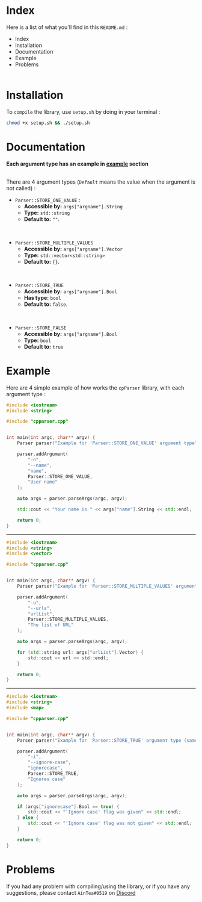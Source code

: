 # <a name="index-section"></a> Index
Here is a list of what you'll find in this `README.md` :
- [<a name="index-section"></a> Index](#-index)
- [<a name="installation-section"></a> Installation](#-installation)
- [<a name="documentation-section"></a> Documentation](#-documentation)
- [<a name="example-section"></a> Example](#-example)
- [<a name="problems-section"></a> Problems](#-problems)
<br></br>

# <a name="installation-section"></a> Installation
To `compile` the library, use `setup.sh` by doing in your terminal :
```sh
chmod +x setup.sh && ./setup.sh
```


# <a name="documentation-section"></a> Documentation
**Each argument type has an example in [example](#example-section) section** <br></br>

There are 4 argument types (`Default`  means the value when the argument is not called) :
* `Parser::STORE_ONE_VALUE` :
  - **Accessible by:** `args["argname"].String`
  - **Type:** `std::string`
  - **Default to:** `""`.
<br>

* `Parser::STORE_MULTIPLE_VALUES`
  - **Accessible by:** `args["argname"].Vector`
  - **Type:** `std::vector<std::string>`
  - **Default to:** `{}`.
<br>

* `Parser::STORE_TRUE`
  - **Accessible by:** `args["argname"].Bool`
  - **Has type:** `bool`
  - **Default to:** `false`.
<br>

* `Parser::STORE_FALSE`
  - **Accessible by:** `args["argname"].Bool`
  - **Type:** `bool`
  - **Default to:** `true`


# <a name="example-section"></a> Example
Here are 4 simple example of how works the `cpParser` library, with each argument type :
```cpp
#include <iostream>
#include <string>

#include "cpparser.cpp"


int main(int argc, char** argv) {
    Parser parser("Example for 'Parser::STORE_ONE_VALUE' argument type");

    parser.addArgument(
        "-n",
        "--name",
        "name",
        Parser::STORE_ONE_VALUE,
        "User name"
    );

    auto args = parser.parseArgs(argc, argv);

    std::cout << "Your name is " << args["name"].String << std::endl;

    return 0;
}
```

---

```cpp
#include <iostream>
#include <string>
#include <vector>

#include "cpparser.cpp"


int main(int argc, char** argv) {
    Parser parser("Example for 'Parser::STORE_MULTIPLE_VALUES' argument type");

    parser.addArgument(
        "-u",
        "--urls",
        "urlList",
        Parser::STORE_MULTIPLE_VALUES,
        "The list of URL"
    );

    auto args = parser.parseArgs(argc, argv);

    for (std::string url: args["urlList"].Vector) {
        std::cout << url << std::endl;
    }

    return 0;
}
```

---

```cpp
#include <iostream>
#include <string>
#include <map>

#include "cpparser.cpp"


int main(int argc, char** argv) {
    Parser parser("Example for 'Parser::STORE_TRUE' argument type (same goes for 'Parser::STORE_FALSE')");

    parser.addArgument(
        "-i",
        "--ignore-case",
        "ignorecase",
        Parser::STORE_TRUE,
        "Ignores case"
    );

    auto args = parser.parseArgs(argc, argv);

    if (args["ignorecase"].Bool == true) {
        std::cout << "'Ignore case' flag was given" << std::endl;
    } else {
        std::cout << "'Ignore case' flag was not given" << std::endl;
    }

    return 0;
}
```


# <a name="problems-section"></a> Problems
If you had any problem with compiling/using the library, or if you have any suggestions, please contact `AinTea#0519` on <a href="https://discord.com">Discord</a>

